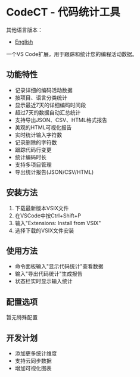 # CodeCT - 代码统计工具

其他语言版本：
- [English](README.en-US.md)

一个VS Code扩展，用于跟踪和统计您的编程活动数据。

## 功能特性

- 记录详细的编码活动数据
- 按项目、语言分类统计
- 显示最近7天的详细编码时间段
- 超过7天的数据自动汇总统计
- 支持导出JSON、CSV、HTML格式报告
- 美观的HTML可视化报告
- 实时统计输入字符数
- 记录删除的字符数
- 跟踪代码行变更
- 统计编码时长
- 支持多项目管理
- 导出统计报告(JSON/CSV/HTML)

## 安装方法
1. 下载最新版本VSIX文件
2. 在VSCode中按Ctrl+Shift+P
3. 输入"Extensions: Install from VSIX"
4. 选择下载的VSIX文件安装

## 使用方法
- 命令面板输入"显示代码统计"查看数据
- 输入"导出代码统计"生成报告
- 状态栏实时显示输入统计

## 配置选项
暂无特殊配置

## 开发计划
- 添加更多统计维度
- 支持云同步数据
- 增加可视化图表
